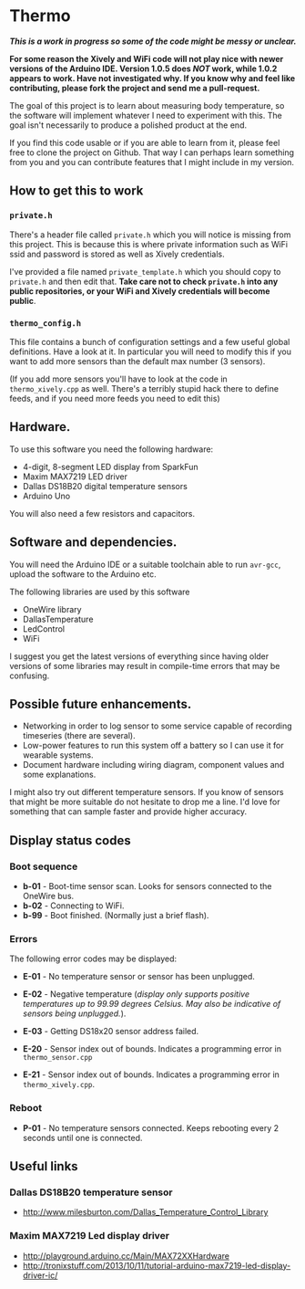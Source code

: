 # Thermo

__*This is a work in progress so some of the code might be messy or
  unclear.*__

__For some reason the Xively and WiFi code will not play nice with
newer versions of the Arduino IDE.  Version 1.0.5 does *NOT* work,
while 1.0.2 appears to work.  Have not investigated why.  If you know
why and feel like contributing, please fork the project and send me a
pull-request.__

The goal of this project is to learn about measuring body temperature,
so the software will implement whatever I need to experiment with
this.  The goal isn't necessarily to produce a polished product at the
end.

If you find this code usable or if you are able to learn from it,
please feel free to clone the project on Github.  That way I can
perhaps learn something from you and you can contribute features that
I might include in my version.

## How to get this to work

### `private.h`

There's a header file called `private.h` which you will notice is
missing from this project.  This is because this is where private
information such as WiFi ssid and password is stored as well as Xively
credentials.

I've provided a file named `private_template.h` which you should copy
to `private.h` and then edit that.  __Take care not to check
`private.h` into any public repositories, or your WiFi and Xively
credentials will become public__.

### `thermo_config.h`

This file contains a bunch of configuration settings and a few useful
global definitions.  Have a look at it.  In particular you will need
to modify this if you want to add more sensors than the default max
number (3 sensors).

(If you add more sensors you'll have to look at the code in
`thermo_xively.cpp` as well.  There's a terribly stupid hack there to
define feeds, and if you need more feeds you need to edit this)

## Hardware.

To use this software you need the following hardware:

  - 4-digit, 8-segment LED display from SparkFun
  - Maxim MAX7219 LED driver
  - Dallas DS18B20 digital temperature sensors
  - Arduino Uno

You will also need a few resistors and capacitors.

## Software and dependencies.

You will need the Arduino IDE or a suitable toolchain able to run
`avr-gcc`, upload the software to the Arduino etc.

The following libraries are used by this software

  - OneWire library
  - DallasTemperature
  - LedControl
  - WiFi
  
I suggest you get the latest versions of everything since having older
versions of some libraries may result in compile-time errors that may
be confusing.


## Possible future enhancements.

  - Networking in order to log sensor to some service capable of
    recording timeseries (there are several).
  - Low-power features to run this system off a battery so I can use
    it for wearable systems.
  - Document hardware including wiring diagram, component values and
    some explanations.

I might also try out different temperature sensors.  If you know of
sensors that might be more suitable do not hesitate to drop me a line.
I'd love for something that can sample faster and provide higher
accuracy.

## Display status codes

### Boot sequence

  - **b-01** - Boot-time sensor scan.  Looks for sensors connected to
    the OneWire bus.
  - **b-02** - Connecting to WiFi.
  - **b-99** - Boot finished.  (Normally just a brief flash).

### Errors

The following error codes may be displayed:

  - **E-01** - No temperature sensor or sensor has been unplugged.

  - **E-02** - Negative temperature (*display only supports positive
    temperatures up to 99.99 degrees Celsius.  May also be indicative
    of sensors being unplugged.*).

  - **E-03** - Getting DS18x20 sensor address failed.

  - **E-20** - Sensor index out of bounds.  Indicates a programming
    error in `thermo_sensor.cpp`

  - **E-21** - Sensor index out of bounds. Indicates a programming
    error in `thermo_xively.cpp`.

### Reboot

  - **P-01** - No temperature sensors connected.  Keeps rebooting
    every 2 seconds until one is connected.

## Useful links

### Dallas DS18B20 temperature sensor

  - http://www.milesburton.com/Dallas_Temperature_Control_Library

### Maxim MAX7219 Led display driver
  - http://playground.arduino.cc/Main/MAX72XXHardware
  - http://tronixstuff.com/2013/10/11/tutorial-arduino-max7219-led-display-driver-ic/

